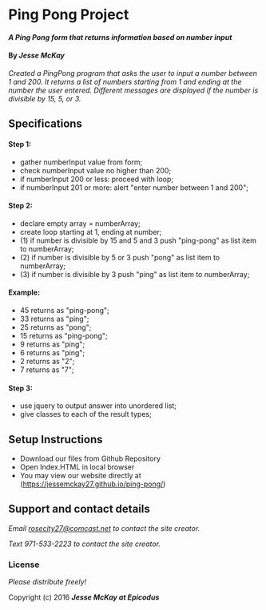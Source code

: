 # Ping Pong Project

#### _A Ping Pong form that returns information based on number input_

#### By _**Jesse McKay**_

_Created a PingPong program that asks the user to input a number between 1 and 200.  It returns a list of numbers starting from 1 and ending at the number the user entered.  Different messages are displayed if the number is divisible by 15, 5, or 3._

## Specifications

#### Step 1:
* gather numberInput value from form;
* check numberInput value no higher than 200;
* if numberInput 200 or less: proceed with loop;
* if numberInput 201 or more: alert "enter number between 1 and 200";

#### Step 2:
* declare empty array = numberArray;
* create loop starting at 1, ending at number;
* (1) if number is divisible by 15 and 5 and 3 push "ping-pong" as list item to numberArray;
* (2) if number is divisible by 5 or 3 push "pong" as list item to numberArray;
* (3) if number is divisible by 3 push "ping" as list item to numberArray;

#### Example:
* 45 returns as "ping-pong";
* 33 returns as "ping";
* 25 returns as "pong";
* 15 returns as "ping-pong";
* 9 returns as "ping";
* 6 returns as "ping";
* 2 returns as "2";
* 7 returns as "7";

#### Step 3:
* use jquery to output answer into unordered list;
* give classes to each of the result types;

## Setup Instructions

* Download our files from Github Repository
* Open Index.HTML in local browser
* You may view our website directly at (https://jessemckay27.github.io/ping-pong/)

## Support and contact details

_Email rosecity27@comcast.net to contact the site creator._

_Text 971-533-2223 to contact the site creator._

### License

*Please distribute freely!*

Copyright (c) 2016 **_Jesse McKay at Epicodus_**
